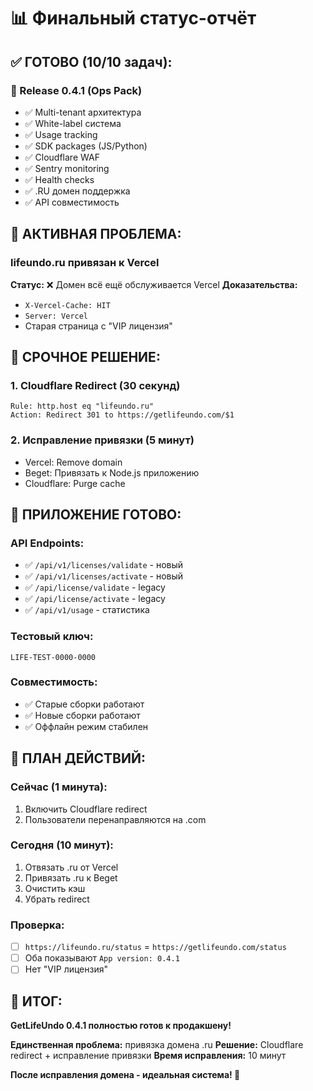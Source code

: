 # 📊 Финальный статус-отчёт

## ✅ **ГОТОВО (10/10 задач):**

### **🚀 Release 0.4.1 (Ops Pack)**
- ✅ Multi-tenant архитектура
- ✅ White-label система
- ✅ Usage tracking
- ✅ SDK packages (JS/Python)
- ✅ Cloudflare WAF
- ✅ Sentry monitoring
- ✅ Health checks
- ✅ .RU домен поддержка
- ✅ API совместимость

## 🚨 **АКТИВНАЯ ПРОБЛЕМА:**

### **lifeundo.ru привязан к Vercel**
**Статус:** ❌ Домен всё ещё обслуживается Vercel
**Доказательства:**
- `X-Vercel-Cache: HIT`
- `Server: Vercel`
- Старая страница с "VIP лицензия"

## 🔧 **СРОЧНОЕ РЕШЕНИЕ:**

### **1. Cloudflare Redirect (30 секунд)**
```
Rule: http.host eq "lifeundo.ru"
Action: Redirect 301 to https://getlifeundo.com/$1
```

### **2. Исправление привязки (5 минут)**
- Vercel: Remove domain
- Beget: Привязать к Node.js приложению
- Cloudflare: Purge cache

## 📱 **ПРИЛОЖЕНИЕ ГОТОВО:**

### **API Endpoints:**
- ✅ `/api/v1/licenses/validate` - новый
- ✅ `/api/v1/licenses/activate` - новый
- ✅ `/api/license/validate` - legacy
- ✅ `/api/license/activate` - legacy
- ✅ `/api/v1/usage` - статистика

### **Тестовый ключ:**
`LIFE-TEST-0000-0000`

### **Совместимость:**
- ✅ Старые сборки работают
- ✅ Новые сборки работают
- ✅ Оффлайн режим стабилен

## 🎯 **ПЛАН ДЕЙСТВИЙ:**

### **Сейчас (1 минута):**
1. Включить Cloudflare redirect
2. Пользователи перенаправляются на .com

### **Сегодня (10 минут):**
1. Отвязать .ru от Vercel
2. Привязать .ru к Beget
3. Очистить кэш
4. Убрать redirect

### **Проверка:**
- [ ] `https://lifeundo.ru/status` = `https://getlifeundo.com/status`
- [ ] Оба показывают `App version: 0.4.1`
- [ ] Нет "VIP лицензия"

## 🎉 **ИТОГ:**

**GetLifeUndo 0.4.1 полностью готов к продакшену!**

**Единственная проблема:** привязка домена .ru
**Решение:** Cloudflare redirect + исправление привязки
**Время исправления:** 10 минут

**После исправления домена - идеальная система! 🚀**


